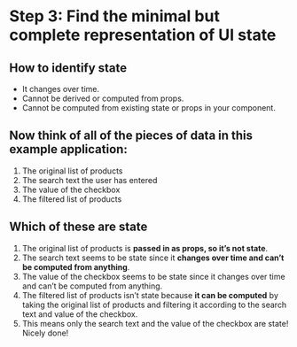 # Step 3: Find the minimal but complete representation of UI state 

## How to identify state

- It changes over time.
- Cannot be derived or computed from props.
- Cannot be computed from existing state or props in your component.


## Now think of all of the pieces of data in this example application:

1. The original list of products
2. The search text the user has entered
3. The value of the checkbox
4. The filtered list of products


## Which of these are state

1. The original list of products is **passed in as props, so it’s not state**.
2. The search text seems to be state since it **changes over time and can’t be computed from anything**.
3. The value of the checkbox seems to be state since it changes over time and can’t be computed from anything.
4. The filtered list of products isn’t state because **it can be computed** by taking the original list of products and filtering it according to the search text and value of the checkbox.
5. This means only the search text and the value of the checkbox are state! Nicely done!




